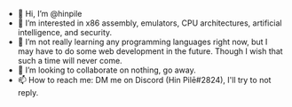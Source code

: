 - 👋 Hi, I’m @hinpile
- 👀 I’m interested in x86 assembly, emulators, CPU architectures, artificial intelligence, and security.
- 🌱 I’m not really learning any programming languages right now, but I may have to do some web development in the future. Though I wish that such a time will never come. 
- 💞️ I’m looking to collaborate on nothing, go away.
- 📫 How to reach me: DM me on Discord (Hin Pilē#2824), I'll try to not reply.

<!---
hinpile/hinpile is a ✨ special ✨ repository because its `README.md` (this file) appears on your GitHub profile.
You can click the Preview link to take a look at your changes.
--->
